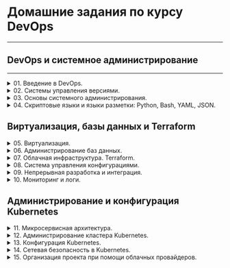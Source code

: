 # Домашние задания по курсу DevOps
___
## DevOps и системное администрирование
___
<details>
    <summary>
        01. Введение в DevOps.
    </summary>

- [1.1. Введение в DevOps](https://github.com/t585585/Netology-devsecops-hw/blob/main/01-Intro-01/readme.md)
![.](01-Intro-01/img/img_1.png)
</details>

<details>
    <summary>
        02. Системы управления версиями.
    </summary>

- [2.1. Системы контроля версий](https://github.com/t585585/Netology-devsecops-hw/blob/main/02-git-01-vcs/README.md)
![.](01-Intro-01/img/img_1.png)
- [2.2. Основы Git](https://github.com/t585585/Netology-devsecops-hw/blob/main/02-git-02-base/README.md)
![.](01-Intro-01/img/img_1.png)
- [2.3. Ветвления в Git](https://github.com/t585585/Netology-devsecops-hw/tree/main/02-git-03-branching)
![.](01-Intro-01/img/img_1.png)
- [2.4. Инструменты Git](https://github.com/t585585/Netology-devsecops-hw/blob/main/02-git-04-tools/README.md)
![.](01-Intro-01/img/img_1.png)
</details>

<details>
    <summary>
        03. Основы системного администрирования.
    </summary>

- [3.1. Работа в терминале, лекция 1](https://github.com/t585585/Netology-devsecops-hw/blob/main/03-sysadmin-01-terminal/README.md)
![.](01-Intro-01/img/img_1.png)
- [3.2. Работа в терминале, лекция 2](https://github.com/t585585/Netology-devsecops-hw/blob/main/03-sysadmin-02-terminal/README.md)
![.](01-Intro-01/img/img_1.png)
- [3.3. Операционные системы, лекция 1](https://github.com/t585585/Netology-devsecops-hw/blob/main/03-sysadmin-03-os/README.md)
![.](01-Intro-01/img/img_1.png)
- [3.4. Операционные системы, лекция 2](https://github.com/t585585/Netology-devsecops-hw/blob/main/03-sysadmin-04-os/README.md)
![.](01-Intro-01/img/img_1.png)
- [3.5. Файловые системы](https://github.com/t585585/Netology-devsecops-hw/blob/main/03-sysadmin-05-fs/README.md)
![.](01-Intro-01/img/img_1.png)
- [3.6. Компьютерные сети, лекция 1](https://github.com/t585585/Netology-devsecops-hw/blob/main/03-sysadmin-06-net/README.md)
![.](01-Intro-01/img/img_1.png)
- [3.7. Компьютерные сети, лекция 2](https://github.com/t585585/Netology-devsecops-hw/blob/main/03-sysadmin-07-net/README.md)
![.](01-Intro-01/img/img_1.png)
- [3.8. Компьютерные сети, лекция 3](https://github.com/t585585/Netology-devsecops-hw/blob/main/03-sysadmin-08-net/README.md)
![.](01-Intro-01/img/img_1.png)
- [3.9. Элементы безопасности информационных систем](https://github.com/t585585/Netology-devsecops-hw/blob/main/03-sysadmin-09-security/README.md)
![.](01-Intro-01/img/img_1.png)
</details>

<details>
    <summary>
        04. Скриптовые языки и языки разметки: Python, Bash, YAML, JSON.
    </summary>

- [4.1. Командная оболочка Bash: Практические навыки](https://github.com/t585585/Netology-devsecops-hw/blob/main/04-script-01-bash/README.md)
![.](01-Intro-01/img/img_1.png)
- [4.2. Использование Python для решения типовых DevOps задач](https://github.com/t585585/Netology-devsecops-hw/blob/main/04-script-02-py/README.md)
![.](01-Intro-01/img/img_1.png)
- [4.3. Языки разметки JSON и YAML](https://github.com/t585585/Netology-devsecops-hw/blob/main/04-script-03-yaml/README.md)
![.](01-Intro-01/img/img_1.png)
</details>

## Виртуализация, базы данных и Terraform
<details>
    <summary>
        05. Виртуализация.
    </summary>

- [5.1. Введение в виртуализацию. Типы и функции гипервизоров. Обзор рынка вендоров и областей применения.](https://github.com/t585585/Netology-devsecops-hw/blob/main/05-virt-01-basics/README.md)
![.](01-Intro-01/img/img_1.png)
- [5.2. Применение принципов IaaC в работе с виртуальными машинами](https://github.com/t585585/Netology-devsecops-hw/blob/main/05-virt-02-iaac/README.md)
![.](01-Intro-01/img/img_1.png)
- [5.3. Введение. Экосистема. Архитектура. Жизненный цикл Docker контейнера](https://github.com/t585585/Netology-devsecops-hw/blob/main/05-virt-03-docker/README.md)
![.](01-Intro-01/img/img_1.png)
- [5.4. Оркестрация группой Docker контейнеров на примере Docker Compose](https://github.com/t585585/Netology-devsecops-hw/blob/main/05-virt-04-docker-compose/README.md)
![.](01-Intro-01/img/img_1.png)
- [5.5. Оркестрация кластером Docker контейнеров на примере Docker Swarm](https://github.com/t585585/Netology-devsecops-hw/blob/main/05-virt-05-docker-swarm/README.md)
![.](01-Intro-01/img/img_1.png)
</details>

<details>
    <summary>
        06. Администрирование баз данных.
    </summary>

- [6.1. Типы и структура СУБД](https://github.com/t585585/Netology-devsecops-hw/blob/main/06-db-01-basics/README.md)
![.](01-Intro-01/img/img_1.png)
- [6.2. SQL](https://github.com/t585585/Netology-devsecops-hw/blob/main/06-db-02-sql/README.md)
![.](01-Intro-01/img/img_1.png)
- [6.3. MySQL](https://github.com/t585585/Netology-devsecops-hw/blob/main/06-db-03-mysql/README.md)
![.](01-Intro-01/img/img_1.png)
- [6.4. PostgreSQL](https://github.com/t585585/Netology-devsecops-hw/blob/main/06-db-04-postgresql/README.md)
![.](01-Intro-01/img/img_1.png)
- [6.5. Elasticsearch](https://github.com/t585585/Netology-devsecops-hw/blob/main/06-db-05-elasticsearch/README.md)
![.](01-Intro-01/img/img_1.png)
- [6.6. Troubleshooting](https://github.com/t585585/Netology-devsecops-hw/blob/main/06-db-06-troobleshooting/README.md)
![.](01-Intro-01/img/img_3.png)
</details>

<details>
    <summary>
        07. Облачная инфраструктура. Terraform.
    </summary>

- [7.1. Инфраструктура как код](https://github.com/t585585/Netology-devsecops-hw/blob/main/07-terraform-01-intro/README.md)
![.](01-Intro-01/img/img_1.png)
- [7.2. Облачные провайдеры и синтаксис Terraform](https://github.com/t585585/Netology-devsecops-hw/blob/main/07-terraform-02-syntax/README.md)
![.](01-Intro-01/img/img_1.png)
- [7.3. Основы Terraform](https://github.com/t585585/Netology-devsecops-hw/blob/main/07-terraform-03-basic/README.md)
![.](01-Intro-01/img/img_1.png)
- [7.4. Средства командной работы](https://github.com/t585585/Netology-devsecops-hw/blob/main/07-terraform-04-teamwork/README.md)
![.](01-Intro-01/img/img_4.png)
- [7.5. Введение в Golang](https://github.com/t585585/Netology-devsecops-hw/blob/main/07-terraform-05-golang/README.md)
![.](01-Intro-01/img/img_1.png)
- [7.6. Написание собственных провайдеров для Terraform](https://github.com/t585585/Netology-devsecops-hw/blob/main/07-terraform-06-providers/README.md)
![.](01-Intro-01/img/img_4.png)
</details>

<details>
    <summary>
        08. Система управления конфигурациями.
    </summary>

- [8.1. Введение в Ansible](https://github.com/t585585/Netology-devsecops-hw/blob/main/08-ansible-01-base/README.md)
![.](01-Intro-01/img/img_1.png)
- [8.2. Работа с Playbook](https://github.com/t585585/Netology-devsecops-hw/blob/main/08-ansible-02-playbook/README.md)
![.](01-Intro-01/img/img_1.png)
- [8.3. Использование Yandex Cloud](https://github.com/t585585/Netology-devsecops-hw/blob/main/08-ansible-03-yandex/README.md)
![.](01-Intro-01/img/img_1.png)
- [8.4. Работа с Roles](https://github.com/t585585/Netology-devsecops-hw/blob/main/08-ansible-04-role/README.md)
![.](01-Intro-01/img/img_1.png)
- [8.5. Тестирование Roles](https://github.com/t585585/Netology-devsecops-hw/blob/main/08-ansible-05-testing/README.md)
![.](01-Intro-01/img/img_1.png)
- [8.6. Создание собственных модулей](https://github.com/t585585/Netology-devsecops-hw/blob/main/08-ansible-06-module/README.md)
![.](01-Intro-01/img/img_1.png)
</details>

<details>
    <summary>
        09. Непрерывная разработка и интеграция.
    </summary>

- [9.1. Жизненный цикл ПО](https://github.com/t585585/Netology-devsecops-hw/blob/main/09-ci-01-intro/README.md)
![.](01-Intro-01/img/img_1.png)
- [9.2. DevOps и SRE - Онлайн тест](https://github.com/t585585/Netology-devsecops-hw/blob/main/09-ci-02-devops/README.md)
![.](01-Intro-01/img/img_1.png)
- [9.3. Процессы CI/CD](https://github.com/t585585/Netology-devsecops-hw/blob/main/09-ci-03-cicd/README.md)
![.](01-Intro-01/img/img_1.png)
- [9.4. Jenkins](https://github.com/t585585/Netology-devsecops-hw/blob/main/09-ci-04-jenkins/README.md)
![.](01-Intro-01/img/img_1.png)
- [9.5. TeamCity](https://github.com/t585585/Netology-devsecops-hw/blob/main/09-ci-05-teamcity/README.md)
![.](01-Intro-01/img/img_2.png)
- [9.6. Gitlab](https://github.com/t585585/Netology-devsecops-hw/blob/main/xxx/README.md)
![.](01-Intro-01/img/img_4.png)
</details>

<details>
    <summary>
        10. Мониторинг и логи.
    </summary>

- [10.1. Зачем и что нужно мониторить](https://github.com/t585585/Netology-devsecops-hw/blob/main/10-monitoring-01-base/README.md)
![.](01-Intro-01/img/img_1.png)
- [10.2. Системы для мониторинга](https://github.com/t585585/Netology-devsecops-hw/blob/main/10-monitoring-02-systems/README.md)
![.](01-Intro-01/img/img_1.png)
- [10.3. Средство визуализации Grafana](https://github.com/t585585/Netology-devsecops-hw/blob/main/10-monitoring-03-grafana/README.md)
![.](01-Intro-01/img/img_1.png)
- [10.4. Система сбора логов ELK](https://github.com/t585585/Netology-devsecops-hw/blob/main/xxx/README.md)
![.](01-Intro-01/img/img_4.png)
- [10.5. Система перехватчик-ошибок Sentry](https://github.com/t585585/Netology-devsecops-hw/blob/main/xxx/README.md)
![.](01-Intro-01/img/img_4.png)
- [10.6. Инцидент-менеджмент](https://github.com/t585585/Netology-devsecops-hw/blob/main/xxx/README.md)
![.](01-Intro-01/img/img_4.png)
</details>

## Администрирование и конфигурация Kubernetes

<details>
    <summary>
        11. Микросервисная архитектура.
    </summary>

- [11.1. Введение в микросервисы](https://github.com/t585585/Netology-devsecops-hw/blob/main/11-microservices-01-intro/README.md)
![.](01-Intro-01/img/img_2.png)
- [11.2. Микросервисы: принципы](https://github.com/t585585/Netology-devsecops-hw/blob/main/xxx/README.md)
![.](01-Intro-01/img/img_4.png)
- [11.3. Микросервисы: подходы](https://github.com/t585585/Netology-devsecops-hw/blob/main/xxx/README.md)
![.](01-Intro-01/img/img_4.png)
- [11.4. Микросервисы: масштабирование](https://github.com/t585585/Netology-devsecops-hw/blob/main/xxx/README.md)
![.](01-Intro-01/img/img_4.png)
- [Разбор вопросов занятий 1 - 4](https://github.com/t585585/Netology-devsecops-hw/blob/main/xxx/README.md)
![.](01-Intro-01/img/img_4.png)
</details>

<details>
    <summary>
        12. Администрирование кластера Kubernetes.
    </summary>

- [12.1. Компоненты Kubernetes](https://github.com/t585585/Netology-devsecops-hw/blob/main/xxx/README.md)
![.](01-Intro-01/img/img_4.png)
- [12.2. Команды для работы с Kubernetes](https://github.com/t585585/Netology-devsecops-hw/blob/main/xxx/README.md)
![.](01-Intro-01/img/img_4.png)
- [12.3. Развертывание кластера на собственных серверах (лекция 1)](https://github.com/t585585/Netology-devsecops-hw/blob/main/xxx/README.md)
![.](01-Intro-01/img/img_4.png)
- [12.4. Развертывание кластера на собственных серверах (лекция 2)](https://github.com/t585585/Netology-devsecops-hw/blob/main/xxx/README.md)
![.](01-Intro-01/img/img_4.png)
- [12.5. Сетевые решения CNI](https://github.com/t585585/Netology-devsecops-hw/blob/main/xxx/README.md)
![.](01-Intro-01/img/img_4.png)
</details>

<details>
    <summary>
        13. Конфигурация Kubernetes.
    </summary>

- [13.1. Контейнеры, поды, deployment, statefulset, services, endpoints](https://github.com/t585585/Netology-devsecops-hw/blob/main/xxx/README.md)
![.](01-Intro-01/img/img_4.png)
- [13.2. Разделы и монтирование](https://github.com/t585585/Netology-devsecops-hw/blob/main/xxx/README.md)
![.](01-Intro-01/img/img_4.png)
- [13.3. Работа c Kubectl](https://github.com/t585585/Netology-devsecops-hw/blob/main/xxx/README.md)
![.](01-Intro-01/img/img_4.png)
- [13.4. Инструменты для упрощения написания конфигурационных файлов. Helm и Jsonnet](https://github.com/t585585/Netology-devsecops-hw/blob/main/xxx/README.md)
![.](01-Intro-01/img/img_4.png)
- [13.5. Поддержка нескольких окружений на примере Qbec.](https://github.com/t585585/Netology-devsecops-hw/blob/main/xxx/README.md)
![.](01-Intro-01/img/img_4.png)
</details>

<details>
    <summary>
        14. Сетевая безопасность в Kubernetes.
    </summary>

- [14.1. Создание и использование секретов](https://github.com/t585585/Netology-devsecops-hw/blob/main/xxx/README.md)
![.](01-Intro-01/img/img_4.png)
- [14.2. Синхронизация секретов с внешними сервисами. Vault](https://github.com/t585585/Netology-devsecops-hw/blob/main/xxx/README.md)
![.](01-Intro-01/img/img_4.png)
- [14.3. Карты конфигураций](https://github.com/t585585/Netology-devsecops-hw/blob/main/xxx/README.md)
![.](01-Intro-01/img/img_4.png)
- [14.4. Сервис-аккаунты](https://github.com/t585585/Netology-devsecops-hw/blob/main/xxx/README.md)
![.](01-Intro-01/img/img_4.png)
- [14.5. SecurityContext, NetworkPolicies](https://github.com/t585585/Netology-devsecops-hw/blob/main/xxx/README.md)
![.](01-Intro-01/img/img_4.png)
</details>

<details>
    <summary>
        15. Организация проекта при помощи облачных провайдеров.
    </summary>

- [15.1. Организация сети](https://github.com/t585585/Netology-devsecops-hw/blob/main/xxx/README.md)
![.](01-Intro-01/img/img_4.png)
- [15.2. Вычислительные мощности. Балансировщики нагрузки](https://github.com/t585585/Netology-devsecops-hw/blob/main/xxx/README.md)
![.](01-Intro-01/img/img_4.png)
- [15.3. Безопасность в облачных провайдерах](https://github.com/t585585/Netology-devsecops-hw/blob/main/xxx/README.md)
![.](01-Intro-01/img/img_4.png)
- [15.4. Кластеры. Ресурсы под управлением облачным провайдером](https://github.com/t585585/Netology-devsecops-hw/blob/main/xxx/README.md)
![.](01-Intro-01/img/img_4.png)
</details>